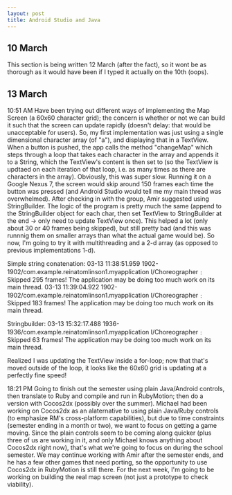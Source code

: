 ```yaml
---
layout: post
title: Android Studio and Java
---
```


10 March
--------
This section is being written 12 March (after the fact), so it wont be as thorough as it would have been if I typed it actually on the 10th (oops).

13 March
--------
10:51 AM
Have been trying out different ways of implementing the Map Screen (a 60x60 character grid); the concern is whether or not we can build it such that the screen can update rapidly (doesn't delay: that would be unacceptable for users).
So, my first implementation was just using a single dimensional character array (of "a"), and displaying that in a TextView. When a button is pushed, the app calls the method "changeMap" which steps through a loop that takes each character in the array and appends it to a String, which the TextView's content is then set to (so the TextView is updtaed on each iteration of that loop, i.e. as many times as there are characters in the array).
Obviously, this was super slow. Running it on a Google Nexus 7, the screen would skip around 150 frames each time the button was pressed (and Android Studio would tell me my main thread was overwhelmed).
After checking in with the group, Amir suggested using StringBuilder. The logic of the program is pretty much the same (append to the StringBuilder object for each char, then set TextView to StringBuilder at the end -> only need to update TextView once). This helped a lot (only about 30 or 40 frames being skipped), but still pretty bad (and this was runnnig them on smaller arrays than what the actual game would be).
So now, I'm going to try it with multithreading and a 2-d array (as opposed to previous implementations 1-d).


Simple string conatenation:
03-13 11:38:51.959    1902-1902/com.example.reinatomlinson1.myapplication I/Choreographer﹕ Skipped 295 frames!  The application may be doing too much work on its main thread.
03-13 11:39:04.922    1902-1902/com.example.reinatomlinson1.myapplication I/Choreographer﹕ Skipped 183 frames!  The application may be doing too much work on its main thread.



Stringbuilder:
03-13 15:32:17.488    1936-1936/com.example.reinatomlinson1.myapplication I/Choreographer﹕ Skipped 63 frames!  The application may be doing too much work on its main thread.

Realized I was updating the TextView inside a for-loop; now that that's moved outside of the loop, it looks like the 60x60 grid is updating at a perfectly fine speed!

18:21 PM
Going to finish out the semester using plain Java/Android controls, then translate to Ruby and compile and run in RubyMotion; then do a version with Cocos2dx (possibly over the summer). Michael had been working on Cocos2dx as an alaternative to using plain Java/Ruby controls (to emphasize RM's cross-platform capabilities), but due to time constraints (semester ending in a month or two), we want to focus on getting a game moving. Since the plain controls seem to be coming along quicker (plus three of us are working in it, and only Michael knows anything about Cocos2dx right now), that's what we're going to focus on during the school semester. We may continue working with Amir after the semester ends, and he has a few other games that need porting, so the opportunity to use Cocos2dx in RubyMotion is still there.
For the next week, I'm going to be working on building the real map screen (not just a prototype to check viability).